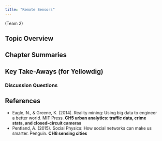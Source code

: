 ```yaml
---
title: "Remote Sensors"
---
```


(Team 2)

## Topic Overview


## Chapter Summaries


## Key Take-Aways (for Yellowdig)

### Discussion Questions



## References

* Eagle, N., & Greene, K. (2014). Reality mining: Using big data to engineer a better world. MIT Press. **CH5 urban analytics: traffic data, crime stats, and closed-circuit cameras**  
* Pentland, A. (2015). Social Physics: How social networks can make us smarter. Penguin. **CH8 sensing cities**  

